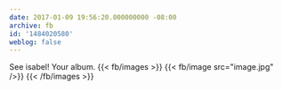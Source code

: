 ```yaml
---
date: 2017-01-09 19:56:20.000000000 -08:00
archive: fb
id: '1484020580'
weblog: false
---
```


See isabel! Your album.
{{< fb/images >}}
{{< fb/image src="image.jpg" />}}
{{< /fb/images >}}
